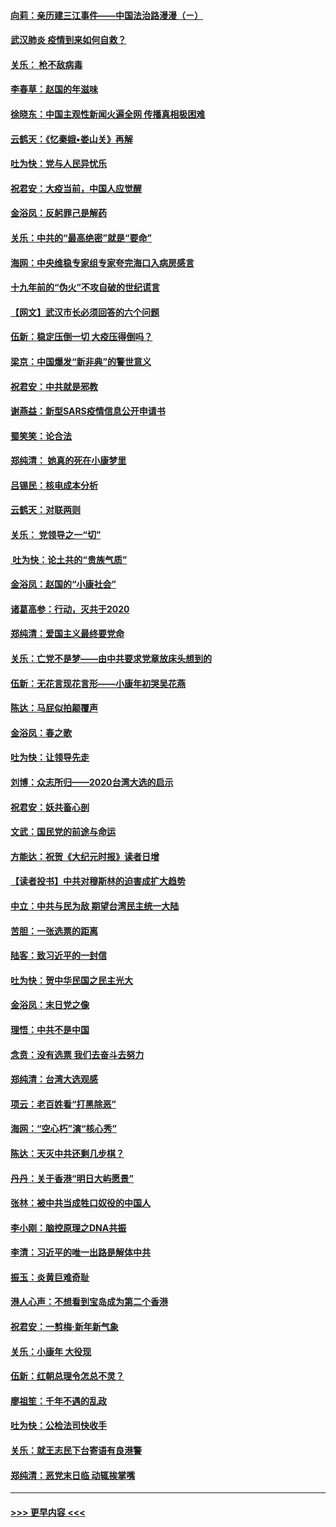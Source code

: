#### [向莉：亲历建三江事件——中国法治路漫漫（ㄧ）](../pages/nsc993/n11827190.md?t=01290255) 
#### [武汉肺炎 疫情到来如何自救？](../pages/nsc993/n11827632.md?t=01290255) 
#### [关乐： 枪不敌病毒](../pages/nsc993/n11826746.md?t=01290255) 
#### [李春草：赵国的年滋味](../pages/nsc993/n11826321.md?t=01290255) 
#### [徐晓东：中国主观性新闻火遍全网 传播真相极困难](../pages/nsc993/n11826508.md?t=01290255) 
#### [云鹤天：《忆秦娥▪娄山关》再解](../pages/nsc993/n11824682.md?t=01290255) 
#### [吐为快：党与人民异忧乐](../pages/nsc993/n11824660.md?t=01290255) 
#### [祝君安：大疫当前，中国人应觉醒](../pages/nsc993/n11821946.md?t=01290255) 
#### [金浴凤：反躬罪己是解药](../pages/nsc993/n11820280.md?t=01290255) 
#### [关乐：中共的“最高绝密”就是“要命”](../pages/nsc993/n11816946.md?t=01290255) 
#### [海网：中央维稳专家组专家夸完海口入病房感言](../pages/nsc993/n11815138.md?t=01290255) 
#### [十九年前的“伪火”不攻自破的世纪谎言](../pages/nsc993/n11813238.md?t=01290255) 
#### [【网文】武汉市长必须回答的六个问题](../pages/nsc993/n11813848.md?t=01290255) 
#### [伍新：稳定压倒一切 大疫压得倒吗？](../pages/nsc993/n11812634.md?t=01290255) 
#### [梁京：中国爆发“新非典”的警世意义](../pages/nsc993/n11812554.md?t=01290255) 
#### [祝君安：中共就是邪教](../pages/nsc993/n11812431.md?t=01290255) 
#### [谢燕益：新型SARS疫情信息公开申请书](../pages/nsc993/n11808840.md?t=01290255) 
#### [蜀笑笑：论合法](../pages/nsc993/n11808064.md?t=01290255) 
#### [郑纯清： 她真的死在小康梦里](../pages/nsc993/n11806623.md?t=01290255) 
#### [吕锡民：核电成本分析](../pages/nsc993/n11806284.md?t=01290255) 
#### [云鹤天：对联两则](../pages/nsc993/n11805957.md?t=01290255) 
#### [关乐： 党领导之一“切”](../pages/nsc993/n11804505.md?t=01290255) 
#### [ 吐为快：论土共的“贵族气质”](../pages/nsc993/n11804490.md?t=01290255) 
#### [金浴凤：赵国的“小康社会”](../pages/nsc993/n11804452.md?t=01290255) 
#### [诸葛高参：行动，灭共于2020](../pages/nsc993/n11804120.md?t=01290255) 
#### [郑纯清：爱国主义最终要党命](../pages/nsc993/n11802197.md?t=01290255) 
#### [关乐：亡党不是梦——由中共要求党章放床头想到的](../pages/nsc993/n11802156.md?t=01290255) 
#### [伍新：无花言现花言形——小康年初哭吴花燕](../pages/nsc993/n11800044.md?t=01290255) 
#### [陈达：马屁似拍颠覆声](../pages/nsc993/n11800010.md?t=01290255) 
#### [金浴凤：春之歌](../pages/nsc993/n11797687.md?t=01290255) 
#### [吐为快：让领导先走](../pages/nsc993/n11797512.md?t=01290255) 
#### [刘博：众志所归——2020台湾大选的启示](../pages/nsc993/n11796878.md?t=01290255) 
#### [祝君安：妖共畜心剖](../pages/nsc993/n11794273.md?t=01290255) 
#### [文武：国民党的前途与命运](../pages/nsc993/n11794198.md?t=01290255) 
#### [方能达：祝贺《大纪元时报》读者日增](../pages/nsc993/n11793807.md?t=01290255) 
#### [【读者投书】中共对穆斯林的迫害成扩大趋势](../pages/nsc993/n11791371.md?t=01290255) 
#### [中立：中共与民为敌 期望台湾民主统一大陆](../pages/nsc993/n11790392.md?t=01290255) 
#### [苦胆：一张选票的距离](../pages/nsc993/n11788914.md?t=01290255) 
#### [陆客：致习近平的一封信](../pages/nsc993/n11788867.md?t=01290255) 
#### [吐为快：贺中华民国之民主光大](../pages/nsc993/n11788618.md?t=01290255) 
#### [金浴凤：末日党之像](../pages/nsc993/n11787475.md?t=01290255) 
#### [理悟：中共不是中国](../pages/nsc993/n11787463.md?t=01290255) 
#### [念贲：没有选票  我们去奋斗去努力](../pages/nsc993/n11787398.md?t=01290255) 
#### [郑纯清：台湾大选观感](../pages/nsc993/n11786210.md?t=01290255) 
#### [项云：老百姓看“打黑除恶”](../pages/nsc993/n11785398.md?t=01290255) 
#### [海网：“空心朽”演“核心秀”](../pages/nsc993/n11783874.md?t=01290255) 
#### [陈达：天灭中共还剩几步棋？](../pages/nsc993/n11783719.md?t=01290255) 
#### [丹丹：关于香港“明日大屿愿景”](../pages/nsc993/n11783273.md?t=01290255) 
#### [张林：被中共当成牲口奴役的中国人](../pages/nsc993/n11782397.md?t=01290255) 
#### [李小刚：脑控原理之DNA共振](../pages/nsc993/n11780962.md?t=01290255) 
#### [李清：习近平的唯一出路是解体中共](../pages/nsc993/n11780866.md?t=01290255) 
#### [振玉：炎黄巨难奇耻](../pages/nsc993/n11779632.md?t=01290255) 
#### [港人心声：不想看到宝岛成为第二个香港](../pages/nsc993/n11778817.md?t=01290255) 
#### [祝君安：一剪梅‧新年新气象](../pages/nsc993/n11776340.md?t=01290255) 
#### [关乐：小康年 大役现](../pages/nsc993/n11774213.md?t=01290255) 
#### [伍新：红朝总理令怎总不灵？](../pages/nsc993/n11770813.md?t=01290255) 
#### [廖祖笙：千年不遇的乱政](../pages/nsc993/n11770373.md?t=01290255) 
#### [吐为快：公检法司快收手](../pages/nsc993/n11770359.md?t=01290255) 
#### [关乐：就王志民下台寄语有良港警](../pages/nsc993/n11769903.md?t=01290255) 
#### [郑纯清：恶党末日临 动辄挨掌嘴](../pages/nsc993/n11769356.md?t=01290255) 

----
#### [ >>> 更早内容 <<< ](../indexes/nsc993-earlier.md)
